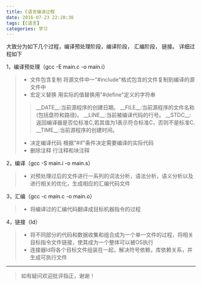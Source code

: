 ```yaml
---
title: C语言编译过程
date: 2016-07-23 22:20:38
tags: [C语言]
categories: 学习
---
```


大致分为如下几个过程，编译预处理阶段，编译阶段， 汇编阶段， 链接。
详细过程如下

<!--more-->

1，编译预处理（gcc -E main.c -o main.i）
>* 文件包含复制 将源文件中一"#include"格式包含的文件复制到编译的源文件中
>* 宏定义替换 用实际的值替换用"#define"定义的字符串
> > \_\_DATE\_\_:当前源程序的创建日期。
> > \_\_FILE\_\_:当前源程序的文件名称(包括盘符和路径)。
> > \_\_LINE\_\_:当前被编译代码的行号。
> > \_\_STDC\_\_:返回编译器是否位标准C,若其值为1表示符合标准C，否则不是标准C.
> > \_\_TIME\_\_:当前源程序的创建时间。　
>* 决定编译代码 根据"#if"条件决定需要编译的实际代码
>* 删除注释 行注释和块注释

2，编译（gcc -S main.i -o main.s）
>* 对预处理过后的文件进行一系列的词法分析，语法分析，语义分析以及进行相关的优化，生成相应的汇编代码文件

3，汇编（gcc -c main.c -o main.o）
>* 将编译过的汇编代码翻译成目标机器指令的过程

4，链接（ld）
>* 将不同部分的代码和数据收集和组合成为一个单一文件的过程，将相关目标指令文件链接，使其成为一个整体可以被OS执行
>* 连接器ld将各个目标文件组装在一起，解决符号依赖，库依赖关系，并生成可执行文件

---

>如有疑问欢迎批评指正，谢谢！